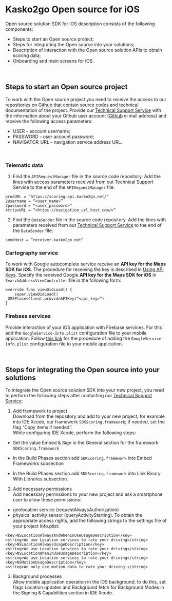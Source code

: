 # Kasko2go Open source for iOS

Open source solution SDK for iOS description consists of the following components:
- Steps to start an Open source project;
- Steps fоr integrating the Open source into your solutions;
- Description of interaction with the Open source solution APIs to obtain scoring data;
- Onboarding and main screens for iOS.

<br/>

## Steps to start an Open source project

To work with the Open source project you need to receive the access to our repositories on [Github][git] that contain source codes and technical documentation of the project.
Provide our [Technical Support Service][TSS] with the information about your Github user account ([Github][git] e-mail address) and receive the following access parameters:
- USER - account username;
- PASSWORD - user account password;
- NAVIGATOR_URL - navigation service address URL. 



<br/>

### Telematic data

1. Find the `APIRequestManager` file in the source code repository. Add the lines with access parameters received from out Technical Support Service to the end of the `APIRequestManager` file:
```
prodURL = “https://scoring-api.kasko2go.net/”
2username = “<user_name>”
3password = “<user_password>”
4tripsURL = “<https://navigation_url.host.com/>”
```

2. Find the `DataSender` file in the source code repository. Add the lines with parameters received from out [Technical Support Service][TSS] to the end of the `DataSender` file:
```
sendHost = “receiver.kasko2go.net”
```


### Cartography service
To work with Google autocomplete service receive an **API key for the Maps SDK for iOS**. The procedure for receiving the key is described in [Using API Keys][UAPIK_iOS].
Specify the received Google **API key for the Maps SDK for iOS** in `SearchAddressViewController` file in the following form:
```
override func viewDidLoad() {
    super.viewDidLoad()
 GMSPlacesClient.provideAPIKey(“<api_key>“) 
}
```

### Firebase services

Provide interaction of your iOS application with Firebase services. For this add the `GoogleService-Info.plist` configuration file to your mobile application. Follow [this link][FB_iOS] for the procedure of adding the `GoogleService-Info.plist` configuration file to your mobile application. 

<br/>

## Steps fоr integrating the Open source into your solutions
To integrate the Open source solution SDK into your new project, you need to perform the following steps after contacting our [Technical Support Service][TSS]: 
1. Add framework to project <br/>
Download from the repository and add to your new project, for example into IDE Xcode, our framework `SDKScoring.framework`; if needed, set the flag “Copy items if needed“.  <br/>
While configuring IDE Xcode, perform the following steps:
- Set the value Embed & Sign in the General section for the framework `SDKScoring.framework`

[](./Pictures/1i.jpg) 

- In the Build Phases section add `SDKScoring.framework` into Embed Frameworks subsection

[](./Pictures/2i.jpg) 

- In the Build Phases section add `SDKScoring.framework` into Link Binary With Libraries subsection.

[](./Pictures/3i.jpg) 


2. Add necessary permissions <br/>
Add  necessary permissions to your new project and ask a smartphone user to allow these permissions:
- geolocation service (requestAlwaysAuthorization)
- physical activity sensor (queryActivityStarting). 
To obtain the appropriate access rights, add the following strings to the settings file of your project Info.plist:
```
<key>NSLocationAlwaysAndWhenInUseUsageDescription</key>
<string>We use Location services to rate your driving</string>
<key>NSLocationAlwaysUsageDescription</key>
<string>We use Location services to rate your driving</string>
<key>NSLocationWhenInUseUsageDescription</key>
<string>We use Location services to rate your driving</string>
<key>NSMotionUsageDescription</key>
<string>We only use motion data to rate your driving.</string>
```


3. Background processes <br/>
Allow mobile application operation in the iOS background; to do this, set flags Location updates and Background fetch for Background Modes in the Signing & Capabilities section in IDE Xcode.

[](./Pictures/4i.jpg) 
















[git]: <https://github.com/>
 [TSS]: <mailto:info@kasko2go.com>
 [UAPIK_iOS]: <https://developers.google.com/maps/documentation/ios-sdk/get-api-key>
 [FB_iOS]: <https://firebase.google.com/docs/ios/setup>
 [SAA]: <>

